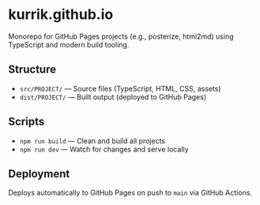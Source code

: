 # kurrik.github.io

Monorepo for GitHub Pages projects (e.g., posterize, html2md) using TypeScript and modern build tooling.

## Structure

- `src/PROJECT/` — Source files (TypeScript, HTML, CSS, assets)
- `dist/PROJECT/` — Built output (deployed to GitHub Pages)

## Scripts

- `npm run build` — Clean and build all projects
- `npm run dev` — Watch for changes and serve locally

## Deployment

Deploys automatically to GitHub Pages on push to `main` via GitHub Actions.
